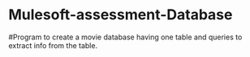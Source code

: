 # Mulesoft-assessment-Database
#Program to create a movie database having one table and queries to extract info from the table.


